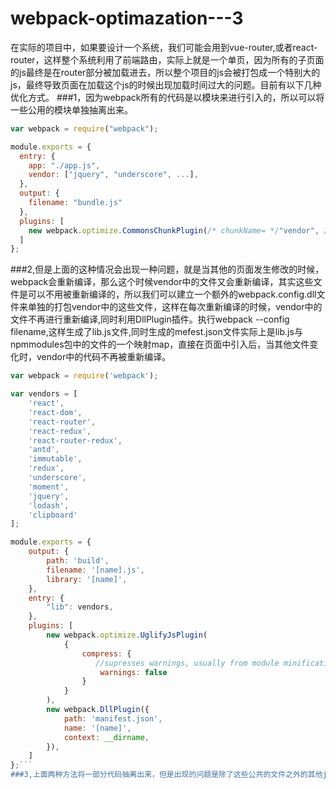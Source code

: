 # webpack-optimazation---3
在实际的项目中，如果要设计一个系统，我们可能会用到vue-router,或者react-router，这样整个系统利用了前端路由，实际上就是一个单页，因为所有的子页面的js最终是在router部分被加载进去，所以整个项目的js会被打包成一个特别大的js，最终导致页面在加载这个js的时候出现加载时间过大的问题。目前有以下几种优化方式。
###1，因为webpack所有的代码是以模块来进行引入的，所以可以将一些公用的模块单独抽离出来。
```javascript
var webpack = require("webpack");

module.exports = {
  entry: {
    app: "./app.js",
    vendor: ["jquery", "underscore", ...],
  },
  output: {
    filename: "bundle.js"
  },
  plugins: [
    new webpack.optimize.CommonsChunkPlugin(/* chunkName= */"vendor", /* filename= */"vendor.bundle.js")
  ]
};
```
###2,但是上面的这种情况会出现一种问题，就是当其他的页面发生修改的时候，webpack会重新编译，那么这个时候vendor中的文件又会重新编译，其实这些文件是可以不用被重新编译的，所以我们可以建立一个额外的webpack.config.dll文件来单独的打包vendor中的这些文件，这样在每次重新编译的时候，vendor中的文件不再进行重新编译,同时利用DllPlugin插件。执行webpack --config filename,这样生成了lib.js文件,同时生成的mefest.json文件实际上是lib.js与npmmodules包中的文件的一个映射map，直接在页面中引入后，当其他文件变化时，vendor中的代码不再被重新编译。
```javascript
var webpack = require('webpack');

var vendors = [
    'react',
    'react-dom',
    'react-router',
    'react-redux',
    'react-router-redux',
    'antd',
    'immutable',
    'redux',
    'underscore',
    'moment',
    'jquery',
    'lodash',
    'clipboard'
];

module.exports = {
    output: {
        path: 'build',
        filename: '[name].js',
        library: '[name]',
    },
    entry: {
        "lib": vendors,
    },
    plugins: [
        new webpack.optimize.UglifyJsPlugin(
            {
                compress: {
                   //supresses warnings, usually from module minification
                    warnings: false
                }
            }
        ),
        new webpack.DllPlugin({
            path: 'manifest.json',
            name: '[name]',
            context: __dirname,
        }),
    ]
};```
###3,上面两种方法将一部分代码抽离出来，但是出现的问题是除了这些公共的文件之外的其他js文件过大的时候，仍然存在js文件过大的情况。
